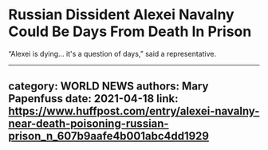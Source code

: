 # Russian Dissident Alexei Navalny Could Be Days From Death In Prison

“Alexei is dying... it's a question of days,” said a representative.

---
category: WORLD NEWS
authors: Mary Papenfuss
date: 2021-04-18
link: https://www.huffpost.com/entry/alexei-navalny-near-death-poisoning-russian-prison_n_607b9aafe4b001abc4dd1929
---
